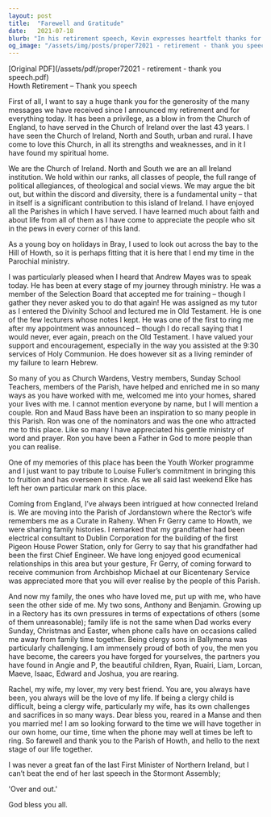 ```yaml
---
layout: post
title:  "Farewell and Gratitude"
date:   2021-07-18
blurb: "In his retirement speech, Kevin expresses heartfelt thanks for the support received over his 43-year ministry. He reflects on the diversity and unity within the Church of Ireland, his journey through different parishes, and the significance of ending his ministry in Howth. He acknowledges the contributions of various individuals and the importance of family, ending his speech with a hopeful look towards the future."
og_image: "/assets/img/posts/proper72021 - retirement - thank you speech.png"
---
```

[Original PDF](/assets/pdf/proper72021 - retirement - thank you speech.pdf)    
Howth Retirement – Thank you speech

First of all, I want to say a huge thank you for the generosity of the many messages we have received since I announced my retirement and for everything today. It has been a privilege, as a blow in from the Church of England, to have served in the Church of Ireland over the last 43 years. I have seen the Church of Ireland, North and South, urban and rural. I have come to love this Church, in all its strengths and weaknesses, and in it I have found my spiritual home.

We are the Church of Ireland. North and South we are an all Ireland institution. We hold within our ranks, all classes of people, the full range of political allegiances, of theological and social views. We may argue the bit out, but within the discord and diversity, there is a fundamental unity – that in itself is a significant contribution to this island of Ireland. I have enjoyed all the Parishes in which I have served. I have learned much about faith and about life from all of them as I have come to appreciate the people who sit in the pews in every corner of this land.

As a young boy on holidays in Bray, I used to look out across the bay to the Hill of Howth, so it is perhaps fitting that it is here that I end my time in the Parochial ministry.

I was particularly pleased when I heard that Andrew Mayes was to speak today. He has been at every stage of my journey through ministry. He was a member of the Selection Board that accepted me for training – though I gather they never asked you to do that again! He was assigned as my tutor as I entered the Divinity School and lectured me in Old Testament. He is one of the few lecturers whose notes I kept. He was one of the first to ring me after my appointment was announced – though I do recall saying that I would never, ever again, preach on the Old Testament. I have valued your support and encouragement, especially in the way you assisted at the 9:30 services of Holy Communion. He does however sit as a living reminder of my failure to learn Hebrew.

So many of you as Church Wardens, Vestry members, Sunday School Teachers, members of the Parish, have helped and enriched me in so many ways as you have worked with me, welcomed me into your homes, shared your lives with me. I cannot mention everyone by name, but I will mention a couple. Ron and Maud Bass have been an inspiration to so many people in this Parish. Ron was one of the nominators and was the one who attracted me to this place. Like so many I have appreciated his gentle ministry of word and prayer. Ron you have been a Father in God to more people than you can realise.

One of my memories of this place has been the Youth Worker programme and I just want to pay tribute to Louise Fuller’s commitment in bringing this to fruition and has overseen it since. As we all said last weekend Elke has left her own particular mark on this place.

Coming from England, I’ve always been intrigued at how connected Ireland is. We are moving into the Parish of Jordanstown where the Rector’s wife remembers me as a Curate in Raheny. When Fr Gerry came to Howth, we were sharing family histories. I remarked that my grandfather had been electrical consultant to Dublin Corporation for the building of the first Pigeon House Power Station, only for Gerry to say that his grandfather had been the first Chief Engineer. We have long enjoyed good ecumenical relationships in this area but your gesture, Fr Gerry, of coming forward to receive communion from Archbishop Michael at our Bicentenary Service was appreciated more that you will ever realise by the people of this Parish.

And now my family, the ones who have loved me, put up with me, who have seen the other side of me. My two sons, Anthony and Benjamin. Growing up in a Rectory has its own pressures in terms of expectations of others (some of them unreasonable); family life is not the same when Dad works every Sunday, Christmas and Easter, when phone calls have on occasions called me away from family time together. Being clergy sons in Ballymena was particularly challenging. I am immensely proud of both of you, the men you have become, the careers you have forged for yourselves, the partners you have found in Angie and P, the beautiful children, Ryan, Ruairi, Liam, Lorcan, Maeve, Isaac, Edward and Joshua, you are rearing.

Rachel, my wife, my lover, my very best friend. You are, you always have been, you always will be the love of my life. If being a clergy child is difficult, being a clergy wife, particularly my wife, has its own challenges and sacrifices in so many ways. Dear bless you, reared in a Manse and then you married me! I am so looking forward to the time we will have together in our own home, our time, time when the phone may well at times be left to ring. So farewell and thank you to the Parish of Howth, and hello to the next stage of our life together.

I was never a great fan of the last First Minister of Northern Ireland, but I can’t beat the end of her last speech in the Stormont Assembly;

'Over and out.'

God bless you all.
